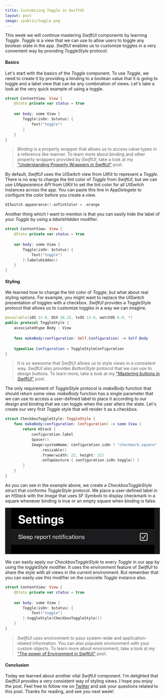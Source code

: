 ```yaml
---
title: Customizing Toggle in SwiftUI
layout: post
image: /public/toggle.png
---
```


This week we will continue mastering *SwiftUI* components by learning *Toggle*. *Toggle* is a view that we can use to allow users to toggle any boolean state in the app. *SwiftUI* enables us to customize toggles in a very convenient way by providing *ToggleStyle* protocol.

#### Basics
Let's start with the basics of the *Toggle* component. To use *Toggle*, we need to create it by providing a binding to a boolean value that it is going to toggle and a label view that can be any combination of views. Let's take a look at the very quick example of using a toggle.

```swift
struct ContentView: View {
    @State private var status = true

    var body: some View {
        Toggle(isOn: $status) {
            Text("toggle")
        }
    }
}
```

> *Binding* is a property wrapper that allows us to access value types in a reference like manner. To learn more about binding and other property wrappers provided by *SwiftUI*, take a look at my ["Understanding Property Wrappers in SwiftUI"](/2019/06/12/understanding-property-wrappers-in-swiftui/) post.

By default, *SwiftUI* uses the *UISwitch* view from *UIKit* to represent a *Toggle*. There is no way to change the tint color of *Toggle* from *SwiftUI*, but we can use *UIAppearance API* from *UIKit* to set the tint color for all *UISwitch* instances across the app. You can paste this line in *AppDelegate* to configure the color before you create a view.

```swift
UISwitch.appearance().onTintColor = .orange
```

Another thing which I want to mention is that you can easily hide the label of your *Toggle* by using a *labelsHidden* modifier.

```swift
struct ContentView: View {
    @State private var status = true

    var body: some View {
        Toggle(isOn: $status) {
            Text("toggle")
        }.labelsHidden()
    }
}
```

#### Styling
We learned how to change the tint color of *Toggle*, but what about real styling options. For example, you might want to replace the *UISwitch* presentation of toggles with a checkbox. *SwiftUI* provides a *ToggleStyle* protocol that allows us to customize toggles in a way we can imagine. 

```swift
@available(iOS 13.0, OSX 10.15, tvOS 13.0, watchOS 6.0, *)
public protocol ToggleStyle {
    associatedtype Body : View

    func makeBody(configuration: Self.Configuration) -> Self.Body

    typealias Configuration = ToggleStyleConfiguration
}
```

> It is so awesome that *SwiftUI* allows us to style views in a consistent way. *SwiftUI* also provides *ButtonStyle* protocol that we can use to design buttons. To learn more, take a look at my ["Mastering buttons in *SwiftUI*"](/2020/02/19/mastering-buttons-in-swiftui/) post.

The only requirement of *ToggleStyle* protocol is *makeBody* function that should return some view. *makeBody* function has a single parameter that we can use to access a user-defined label to place it according to our design and binding that we can toggle when the user alters the state.
Let's create our very first *Toggle* style that will render it as a checkbox.

```swift
struct CheckboxToggleStyle: ToggleStyle {
    func makeBody(configuration: Configuration) -> some View {
        return HStack {
            configuration.label
            Spacer()
            Image(systemName: configuration.isOn ? "checkmark.square" : "square")
                .resizable()
                .frame(width: 22, height: 22)
                .onTapGesture { configuration.isOn.toggle() }
        }
    }
}
```

As you can see in the example above, we create a *CheckboxToggleStyle* struct that conforms *ToggleStyle* protocol. We place a user-defined label in an *HStack* with the *Image* that uses *SF Symbols* to display checkmark in a square whenever binding is true or an empty square when binding is false.

![toggle](/public/toggle.png)

We can easily apply our *CheckboxToggleStyle* to every *Toggle* in our app by using the *toggleStyle* modifier. It uses the environment feature of *SwiftUI* to share the style with all views in the current environment. But remember that you can easily use this modifier on the concrete *Toggle* instance also.

```swift
struct ContentView: View {
    @State private var status = true

    var body: some View {
        Toggle(isOn: $status) {
            Text("toggle")
        }.toggleStyle(CheckboxToggleStyle())
    }
}
```

> *SwiftUI* uses environment to pass system-wide and application-related information. You can also populate environment with your custom objects. To learn more about environment, take a look at my ["The power of Environment in SwiftUI"](/2019/08/21/the-power-of-environment-in-swiftui/) post.

#### Conclusion
Today we learned about another vital *SwiftUI* component. I'm delighted that *SwiftUI* provides a very consistent way of styling views. I hope you enjoy the post. Feel free to follow me on [Twitter](https://twitter.com/mecid) and ask your questions related to this post. Thanks for reading, and see you next week!
